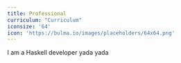 ```yaml
---
title: Professional
curriculum: "Curriculum"
iconsize: '64'
icon: 'https://bulma.io/images/placeholders/64x64.png'
---
```

I am a Haskell developer yada yada
